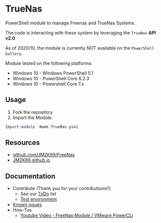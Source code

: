 # TrueNas

PowerShell module to manage Freenas and TrueNas Systems.

The code is interacting with these system by leveraging the `TrueNas` **API v2.0**

As of 2020/10, the module is currently NOT available on the `PowerShell Gallery`.

Module tested on the following platforms:
* Windows 10 - Windows PowerShell 5.1
* Windows 10 - PowerShell Core 6.2.3
* Windows 10 - Powershell Core 7.x

##  Usage
1. Fork the repository
2. Import the Module.
```powershell
Import-module -Name TrueNas.psm1
```


## Resources

* [github.com/JM2K69/FreeNas](https://github.com/JM2K69/FreeNas)
* [JM2K69.github.io](https://JM2K69.github.io)

## Documentation

* Contribute (Thank you for your contributions!!)
  * See our [ToDo](docs/todo.md) list
  * [Test environment](docs/testenvironment.md)
* [Known issues](docs/knownissues.md)
* How-Tos
  * [Youtube Video - FreeNas Module / VMware PowerCLi](https://youtu.be/JpkEP9nkiN4) 